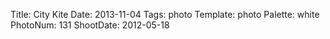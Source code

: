 Title: City Kite
Date: 2013-11-04
Tags: photo
Template: photo
Palette: white
PhotoNum: 131
ShootDate: 2012-05-18
